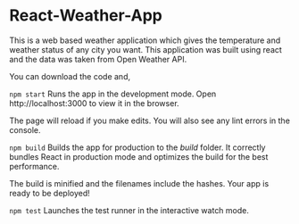 # React-Weather-App

This is a web based weather application which gives the temperature and weather status of any city you want. This application was built using react and the data was taken from Open Weather API.

You can download the code and,

`npm start`
Runs the app in the development mode.
Open http://localhost:3000 to view it in the browser.

The page will reload if you make edits.
You will also see any lint errors in the console.

`npm build`
Builds the app for production to the *build* folder.
It correctly bundles React in production mode and optimizes the build for the best performance.

The build is minified and the filenames include the hashes.
Your app is ready to be deployed!

`npm test`
Launches the test runner in the interactive watch mode.



